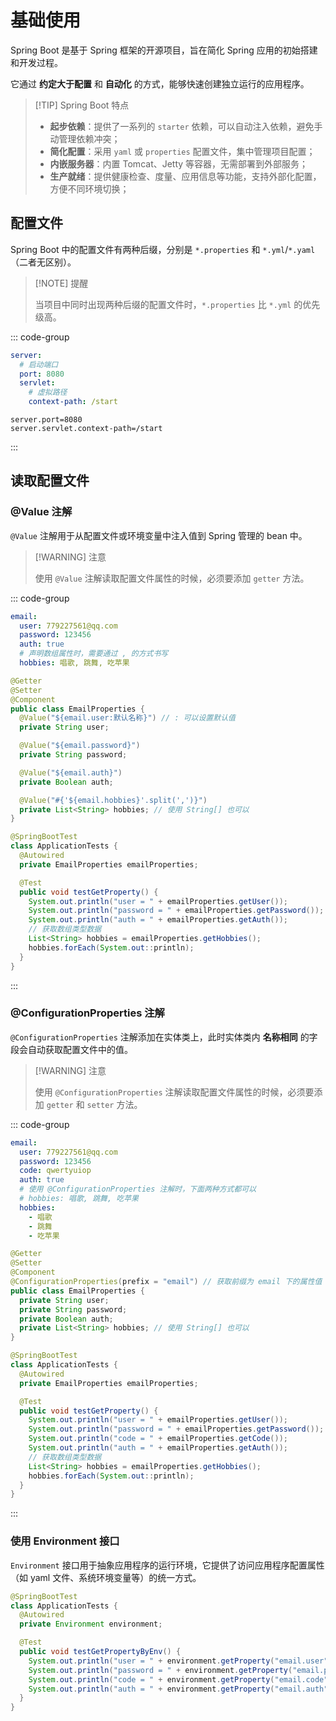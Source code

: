 # 基础使用

Spring Boot 是基于 Spring 框架的开源项目，旨在简化 Spring 应用的初始搭建和开发过程。

它通过 **约定大于配置** 和 **自动化** 的方式，能够快速创建独立运行的应用程序。

> [!TIP] Spring Boot 特点
>
> - **起步依赖**：提供了一系列的 `starter` 依赖，可以自动注入依赖，避免手动管理依赖冲突；
> - **简化配置**：采用 `yaml` 或 `properties` 配置文件，集中管理项目配置；
> - **内嵌服务器**：内置 Tomcat、Jetty 等容器，无需部署到外部服务；
> - **生产就绪**：提供健康检查、度量、应用信息等功能，支持外部化配置，方便不同环境切换；



## 配置文件

Spring Boot 中的配置文件有两种后缀，分别是 `*.properties` 和 `*.yml`/`*.yaml`（二者无区别）。

> [!NOTE] 提醒
>
> 当项目中同时出现两种后缀的配置文件时，`*.properties` 比 `*.yml` 的优先级高。

::: code-group

```yaml [application.yml]
server:
  # 启动端口
  port: 8080
  servlet:
  	# 虚拟路径
    context-path: /start
```

```properties [application.properties]
server.port=8080
server.servlet.context-path=/start
```

:::



## 读取配置文件

### @Value 注解

 `@Value` 注解用于从配置文件或环境变量中注入值到 Spring 管理的 bean 中。

> [!WARNING] 注意
>
> 使用 `@Value` 注解读取配置文件属性的时候，必须要添加 `getter` 方法。

::: code-group

```yaml [application.yml]
email:
  user: 779227561@qq.com
  password: 123456
  auth: true
  # 声明数组属性时，需要通过 , 的方式书写
  hobbies: 唱歌, 跳舞, 吃苹果
```

```java [EmailProperties] {5,8,11,14}
@Getter
@Setter
@Component
public class EmailProperties {
  @Value("${email.user:默认名称}") // : 可以设置默认值
  private String user;

  @Value("${email.password}")
  private String password;

  @Value("${email.auth}")
  private Boolean auth;

  @Value("#{'${email.hobbies}'.split(',')}")
  private List<String> hobbies; // 使用 String[] 也可以
}
```

```java [ApplicationTests]
@SpringBootTest
class ApplicationTests {
  @Autowired
  private EmailProperties emailProperties;

  @Test
  public void testGetProperty() {
    System.out.println("user = " + emailProperties.getUser());
    System.out.println("password = " + emailProperties.getPassword());
    System.out.println("auth = " + emailProperties.getAuth());
    // 获取数组类型数据
    List<String> hobbies = emailProperties.getHobbies();
    hobbies.forEach(System.out::println);
  }
}
```

:::



### @ConfigurationProperties 注解

 `@ConfigurationProperties` 注解添加在实体类上，此时实体类内 **名称相同** 的字段会自动获取配置文件中的值。

> [!WARNING] 注意
>
> 使用 `@ConfigurationProperties` 注解读取配置文件属性的时候，必须要添加 `getter` 和 `setter` 方法。

::: code-group

```yaml [application.yml]
email:
  user: 779227561@qq.com
  password: 123456
  code: qwertyuiop
  auth: true
  # 使用 @ConfigurationProperties 注解时，下面两种方式都可以
  # hobbies: 唱歌, 跳舞, 吃苹果
  hobbies:
    - 唱歌
    - 跳舞
    - 吃苹果
```

```java [EmailProperties] {4}
@Getter
@Setter
@Component
@ConfigurationProperties(prefix = "email") // 获取前缀为 email 下的属性值
public class EmailProperties {
  private String user;
  private String password;
  private Boolean auth;
  private List<String> hobbies; // 使用 String[] 也可以
}
```

```java [ApplicationTests]
@SpringBootTest
class ApplicationTests {
  @Autowired
  private EmailProperties emailProperties;

  @Test
  public void testGetProperty() {
    System.out.println("user = " + emailProperties.getUser());
    System.out.println("password = " + emailProperties.getPassword());
    System.out.println("code = " + emailProperties.getCode());
    System.out.println("auth = " + emailProperties.getAuth());
    // 获取数组类型数据
    List<String> hobbies = emailProperties.getHobbies();
    hobbies.forEach(System.out::println);
  }
}
```

:::



### 使用 Environment 接口

`Environment` 接口用于抽象应用程序的运行环境，它提供了访问应用程序配置属性（如 yaml 文件、系统环境变量等）的统一方式。

```java [ApplicationTests]
@SpringBootTest
class ApplicationTests {
  @Autowired
  private Environment environment;

  @Test
  public void testGetPropertyByEnv() {
    System.out.println("user = " + environment.getProperty("email.user"));
    System.out.println("password = " + environment.getProperty("email.password"));
    System.out.println("code = " + environment.getProperty("email.code"));
    System.out.println("auth = " + environment.getProperty("email.auth", Booleas));
  }
}
```


